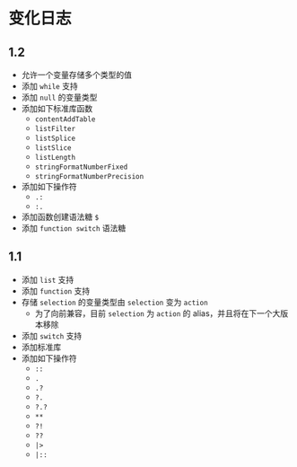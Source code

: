 # 变化日志
## 1.2
- 允许一个变量存储多个类型的值
- 添加 `while` 支持
- 添加 `null` 的变量类型
- 添加如下标准库函数
  - `contentAddTable`
  - `listFilter`
  - `listSplice`
  - `listSlice`
  - `listLength`
  - `stringFormatNumberFixed`
  - `stringFormatNumberPrecision`
- 添加如下操作符
  - `.:`
  - `:.`
- 添加函数创建语法糖 `$`
- 添加 `function switch` 语法糖

## 1.1
- 添加 `list` 支持
- 添加 `function` 支持
- 存储 `selection` 的变量类型由 `selection` 变为 `action`
  - 为了向前兼容，目前 `selection` 为 `action` 的 alias，并且将在下一个大版本移除
- 添加 `switch` 支持
- 添加标准库
- 添加如下操作符
  - `::`
  - `.`
  - `.?`
  - `?.`
  - `?.?`
  - `**`
  - `?!`
  - `??`
  - `|>`
  - `|::`